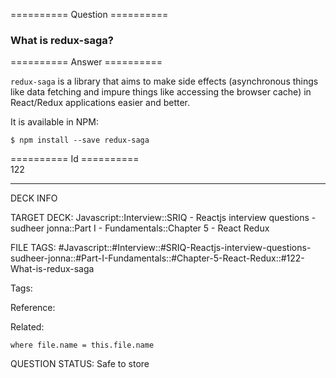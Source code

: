 ========== Question ==========  

### What is redux-saga?  

========== Answer ==========  

`redux-saga` is a library that aims to make side effects (asynchronous things
like data fetching and impure things like accessing the browser cache) in
React/Redux applications easier and better.

It is available in NPM:

```console
$ npm install --save redux-saga
```

========== Id ==========  
122

---

DECK INFO

TARGET DECK: Javascript::Interview::SRIQ - Reactjs interview questions - sudheer jonna::Part I - Fundamentals::Chapter 5 - React Redux

FILE TAGS: #Javascript::#Interview::#SRIQ-Reactjs-interview-questions-sudheer-jonna::#Part-I-Fundamentals::#Chapter-5-React-Redux::#122-What-is-redux-saga

Tags:

Reference:

Related:

```dataview
where file.name = this.file.name
```
QUESTION STATUS: Safe to store
